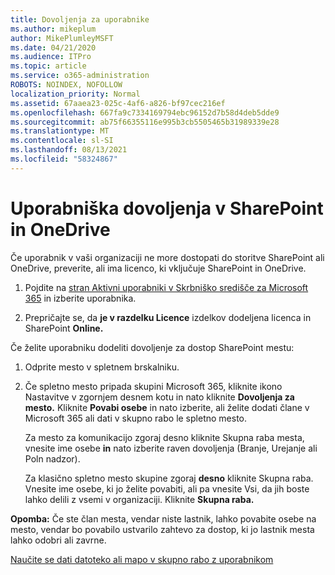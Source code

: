 ```yaml
---
title: Dovoljenja za uporabnike
ms.author: mikeplum
author: MikePlumleyMSFT
ms.date: 04/21/2020
ms.audience: ITPro
ms.topic: article
ms.service: o365-administration
ROBOTS: NOINDEX, NOFOLLOW
localization_priority: Normal
ms.assetid: 67aaea23-025c-4af6-a826-bf97cec216ef
ms.openlocfilehash: 667fa9c7334169794ebc96152d7b58d4deb5dde9
ms.sourcegitcommit: ab75f66355116e995b3cb5505465b31989339e28
ms.translationtype: MT
ms.contentlocale: sl-SI
ms.lasthandoff: 08/13/2021
ms.locfileid: "58324867"
---
```

# <a name="user-permissions-in-sharepoint-and-onedrive"></a>Uporabniška dovoljenja v SharePoint in OneDrive

Če uporabnik v vaši organizaciji ne more dostopati do storitve SharePoint ali OneDrive, preverite, ali ima licenco, ki vključuje SharePoint in OneDrive. 
  
1. Pojdite na [stran Aktivni uporabniki v Skrbniško središče za Microsoft 365](https://portal.office.com/adminportal/home#/users) in izberite uporabnika. 
    
2. Prepričajte se, da **je v razdelku Licence** izdelkov dodeljena licenca in SharePoint **Online.** 
    
 Če želite uporabniku dodeliti dovoljenje za dostop SharePoint mestu: 
  
1. Odprite mesto v spletnem brskalniku.
    
2. Če spletno mesto pripada skupini Microsoft 365, kliknite ikono Nastavitve v zgornjem desnem kotu in nato kliknite **Dovoljenja za mesto.** Kliknite **Povabi osebe** in nato izberite, ali želite dodati člane v Microsoft 365 ali dati v skupno rabo le spletno mesto. 
    
    Za mesto za komunikacijo zgoraj desno kliknite Skupna raba mesta, vnesite ime osebe **in** nato izberite raven dovoljenja (Branje, Urejanje ali Poln nadzor). 
    
    Za klasično spletno mesto skupine zgoraj **desno** kliknite Skupna raba. Vnesite ime osebe, ki jo želite povabiti, ali pa vnesite Vsi, da jih boste lahko delili z vsemi v organizaciji. Kliknite **Skupna raba.**
    
**Opomba:** Če ste član mesta, vendar niste lastnik, lahko povabite osebe na mesto, vendar bo povabilo ustvarilo zahtevo za dostop, ki jo lastnik mesta lahko odobri ali zavrne. 
  
[Naučite se dati datoteko ali mapo v skupno rabo z uporabnikom](https://go.microsoft.com/fwlink/?linkid=533408)
  

